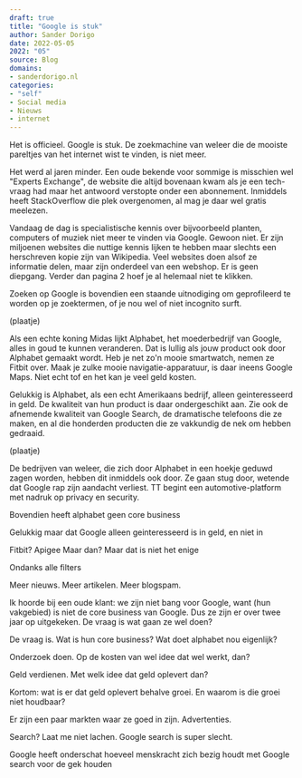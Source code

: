 ```yaml
---
draft: true
title: "Google is stuk"
author: Sander Dorigo
date: 2022-05-05
2022: "05"
source: Blog
domains:
- sanderdorigo.nl
categories:
- "self"
- Social media
- Nieuws
- internet
---
```


Het is officieel. Google is stuk. De zoekmachine van weleer die de mooiste pareltjes van het internet wist te vinden, is niet meer. 

<!--more-->

Het werd al jaren minder. Een oude bekende voor sommige is misschien wel "Experts Exchange", de website die altijd bovenaan kwam als je een tech-vraag had maar het antwoord verstopte onder een abonnement. Inmiddels heeft StackOverflow die plek overgenomen, al mag je daar wel gratis meelezen. 

Vandaag de dag is specialistische kennis over bijvoorbeeld planten, computers of muziek niet meer te vinden via Google. Gewoon niet. Er zijn miljoenen websites die nuttige kennis lijken te hebben maar slechts een herschreven kopie zijn van Wikipedia. Veel websites doen alsof ze informatie delen, maar zijn onderdeel van een webshop. Er is geen diepgang. Verder dan pagina 2 hoef je al helemaal niet te klikken.

Zoeken op Google is bovendien een staande uitnodiging om geprofileerd te worden op je zoektermen, of je nou wel of niet incognito surft.

(plaatje)

Als een echte koning Midas lijkt Alphabet, het moederbedrijf van Google, alles in goud te kunnen veranderen. Dat is lullig als jouw product ook door Alphabet gemaakt wordt. Heb je net zo'n mooie smartwatch, nemen ze Fitbit over. Maak je zulke mooie navigatie-apparatuur, is daar ineens Google Maps. Niet echt tof en het kan je veel geld kosten.

Gelukkig is Alphabet, als een echt Amerikaans bedrijf, alleen geinteresseerd in geld. De kwaliteit van hun product is daar ondergeschikt aan. Zie ook de afnemende kwaliteit van Google Search, de dramatische telefoons die ze maken, en al die honderden producten die ze vakkundig de nek om hebben gedraaid.

(plaatje)

De bedrijven van weleer, die zich door Alphabet in een hoekje geduwd zagen worden, hebben dit inmiddels ook door. Ze gaan stug door, wetende dat Google rap zijn aandacht verliest. TT begint een automotive-platform met nadruk op privacy en security.

Bovendien heeft alphabet geen core business 

Gelukkig maar dat Google alleen geinteresseerd is in geld, en niet in  


Fitbit? Apigee Maar dan?  Maar dat is niet het enige 


Ondanks alle filters

Meer nieuws. Meer artikelen. Meer blogspam. 

Ik hoorde bij een oude klant: we zijn niet bang voor Google, want (hun vakgebied) is niet de core business van Google. Dus ze zijn er over twee jaar op uitgekeken. De vraag is wat gaan ze wel doen?

De vraag is. Wat is hun core business? Wat doet alphabet nou eigenlijk?

Onderzoek doen. Op de kosten van wel idee dat wel werkt, dan?

Geld verdienen. Met welk idee dat geld oplevert dan?

Kortom: wat is er dat geld oplevert behalve groei. En waarom is die groei niet houdbaar?

Er zijn een paar markten waar ze goed in zijn. Advertenties.

Search? Laat me niet lachen. Google search is super slecht.

Google heeft onderschat hoeveel menskracht zich bezig houdt met Google search voor de gek houden